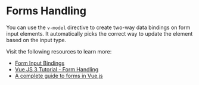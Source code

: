 # Forms Handling

You can use the `v-model` directive to create two-way data bindings on form input elements. It automatically picks the correct way to update the element based on the input type.

Visit the following resources to learn more:

- [Form Input Bindings](https://vuejs.org/guide/essentials/forms.html)
- [Vue JS 3 Tutorial - Form Handling](https://www.youtube.com/watch?v=T-AE-GtSlN4)
- [A complete guide to forms in Vue.js](https://blog.logrocket.com/an-imperative-guide-to-forms-in-vue-js-2/)
